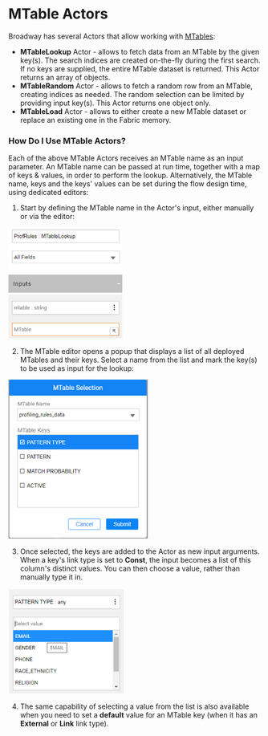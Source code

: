 <web>

# MTable Actors

Broadway has several Actors that allow working with [MTables](/articles/09_translations/06_mtables_overview.md):

* **MTableLookup** Actor - allows to fetch data from an MTable by the given key(s). The search indices are created on-the-fly during the first search. If no keys are supplied, the entire MTable dataset is returned. This Actor returns an array of objects.
* **MTableRandom** Actor - allows to fetch a random row from an MTable, creating indices as needed. The random selection can be limited by providing input key(s). This Actor returns one object only.
* **MTableLoad** Actor - allows to either create a new MTable dataset or replace an existing one in the Fabric memory.

### How Do I Use MTable Actors?

Each of the above MTable Actors receives an MTable name as an input parameter. An MTable name can be passed at run time, together with a map of keys & values, in order to perform the lookup. Alternatively, the MTable name, keys and the keys' values can be set during the flow design time, using dedicated editors:

1. Start by defining the MTable name in the Actor's input, either manually or via the editor:

<img src="../images/99_actors_09_0.png" style="zoom:80%;" />

2. The MTable editor opens a popup that displays a list of all deployed MTables and their keys. Select a name from the list and mark the key(s) to be used as input for the lookup:

<img src="../images/99_actors_09_1.png" style="zoom:80%;" />

3. Once selected, the keys are added to the Actor as new input arguments. When a key's link type is set to **Const**, the input becomes a list of this column's distinct values. You can then choose a value, rather than manually type it in. 

<img src="../images/99_actors_09_2.png" style="zoom:80%;" />

4. The same capability of selecting a value from the list is also available when you need to set a **default** value for an MTable key (when it has an **External** or **Link** link type).



</web>
